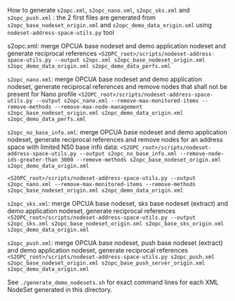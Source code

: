 How to generate `s2opc.xml`, `s2opc_nano.xml`, `s2opc_sks.xml` and `s2opc_push.xml` : the 2 first files are generated from `s2opc_base_nodeset_origin.xml` and `s2opc_demo_data_origin.xml` using `nodeset-address-space-utils.py` tool

s2opc.xml: merge OPCUA base nodeset and demo application nodeset and generate reciprocal references
`<S2OPC_root>/scripts/nodeset-address-space-utils.py --output s2opc.xml s2opc_base_nodeset_origin.xml s2opc_demo_data_origin.xml s2opc_demo_data_perfs.xml`

`s2opc_nano.xml`: merge OPCUA base nodeset and demo application nodeset, generate reciprocal references and remove nodes that shall not be present for Nano profile
`<S2OPC_root>/scripts/nodeset-address-space-utils.py --output s2opc_nano.xml --remove-max-monitored-items --remove-methods --remove-max-node-management s2opc_base_nodeset_origin.xml s2opc_demo_data_origin.xml  s2opc_demo_data_perfs.xml`

`s2opc_no_base_info.xml`: merge OPCUA base nodeset and demo application nodeset, generate reciprocal references and remove nodes for an address space with limited NS0 base info data:
`<S2OPC_root>/scripts/nodeset-address-space-utils.py --output s2opc_no_base_info.xml --remove-node-ids-greater-than 3000 --remove-methods s2opc_base_nodeset_origin.xml s2opc_demo_data_origin.xml`

`<S2OPC_root>/scripts/nodeset-address-space-utils.py --output s2opc_nano.xml --remove-max-monitored-items --remove-methods s2opc_base_nodeset_origin.xml s2opc_demo_data_origin.xml`

`s2opc_sks.xml`: merge OPCUA base nodeset, sks base nodeset (extract) and demo application nodeset, generate reciprocal references
`<S2OPC_root>/scripts/nodeset-address-space-utils.py --output s2opc_sks.xml s2opc_base_nodeset_origin.xml s2opc_base_sks_origin.xml s2opc_demo_data_origin.xml`

`s2opc_push.xml`: merge OPCUA base nodeset, push base nodeset (extract) and demo application nodeset, generate reciprocal references
`<S2OPC_root>/scripts/nodeset-address-space-utils.py s2opc_push.xml s2opc_base_nodeset_origin.xml s2opc_base_push_server_origin.xml s2opc_demo_data_origin.xml`

See `./generate_demo_nodesets.sh` for exact command lines for each XML NodeSet generated in this directory.
